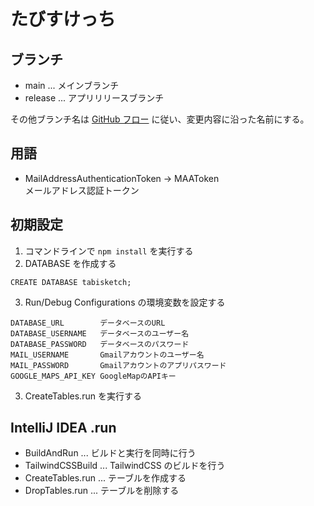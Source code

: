 # たびすけっち

## ブランチ

- main ... メインブランチ
- release ... アプリリリースブランチ

その他ブランチ名は [GitHub フロー](https://docs.github.com/ja/get-started/using-github/github-flow) に従い、変更内容に沿った名前にする。

## 用語

- MailAddressAuthenticationToken -> MAAToken  
    メールアドレス認証トークン

## 初期設定

1. コマンドラインで `npm install` を実行する
2. DATABASE を作成する
```postgresql
CREATE DATABASE tabisketch;
```
3. Run/Debug Configurations の環境変数を設定する

```
DATABASE_URL        データベースのURL
DATABASE_USERNAME   データベースのユーザー名
DATABASE_PASSWORD   データベースのパスワード
MAIL_USERNAME       Gmailアカウントのユーザー名
MAIL_PASSWORD       Gmailアカウントのアプリパスワード
GOOGLE_MAPS_API_KEY GoogleMapのAPIキー
```

3. CreateTables.run を実行する

## IntelliJ IDEA .run
- BuildAndRun ... ビルドと実行を同時に行う
- TailwindCSSBuild ... TailwindCSS のビルドを行う
- CreateTables.run ... テーブルを作成する
- DropTables.run ... テーブルを削除する